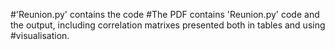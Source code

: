 #'Reunion.py' contains the code
#The PDF contains 'Reunion.py' code and the output, including correlation matrixes presented both in tables and using #visualisation.
